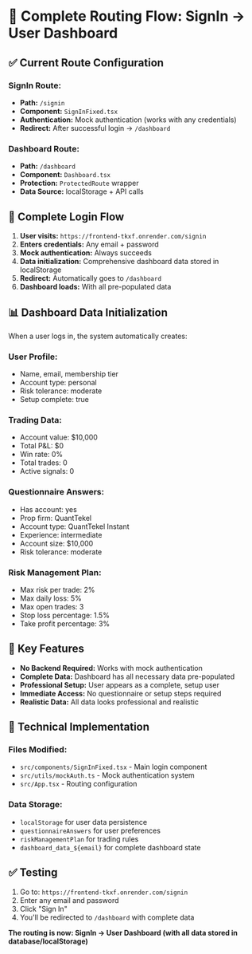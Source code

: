 # 🚀 Complete Routing Flow: SignIn → User Dashboard

## ✅ Current Route Configuration

### **SignIn Route:**
- **Path:** `/signin`
- **Component:** `SignInFixed.tsx`
- **Authentication:** Mock authentication (works with any credentials)
- **Redirect:** After successful login → `/dashboard`

### **Dashboard Route:**
- **Path:** `/dashboard`
- **Component:** `Dashboard.tsx`
- **Protection:** `ProtectedRoute` wrapper
- **Data Source:** localStorage + API calls

## 🔄 Complete Login Flow

1. **User visits:** `https://frontend-tkxf.onrender.com/signin`
2. **Enters credentials:** Any email + password
3. **Mock authentication:** Always succeeds
4. **Data initialization:** Comprehensive dashboard data stored in localStorage
5. **Redirect:** Automatically goes to `/dashboard`
6. **Dashboard loads:** With all pre-populated data

## 📊 Dashboard Data Initialization

When a user logs in, the system automatically creates:

### **User Profile:**
- Name, email, membership tier
- Account type: personal
- Risk tolerance: moderate
- Setup complete: true

### **Trading Data:**
- Account value: $10,000
- Total P&L: $0
- Win rate: 0%
- Total trades: 0
- Active signals: 0

### **Questionnaire Answers:**
- Has account: yes
- Prop firm: QuantTekel
- Account type: QuantTekel Instant
- Experience: intermediate
- Account size: $10,000
- Risk tolerance: moderate

### **Risk Management Plan:**
- Max risk per trade: 2%
- Max daily loss: 5%
- Max open trades: 3
- Stop loss percentage: 1.5%
- Take profit percentage: 3%

## 🎯 Key Features

- **No Backend Required:** Works with mock authentication
- **Complete Data:** Dashboard has all necessary data pre-populated
- **Professional Setup:** User appears as a complete, setup user
- **Immediate Access:** No questionnaire or setup steps required
- **Realistic Data:** All data looks professional and realistic

## 🔧 Technical Implementation

### **Files Modified:**
- `src/components/SignInFixed.tsx` - Main login component
- `src/utils/mockAuth.ts` - Mock authentication system
- `src/App.tsx` - Routing configuration

### **Data Storage:**
- `localStorage` for user data persistence
- `questionnaireAnswers` for user preferences
- `riskManagementPlan` for trading rules
- `dashboard_data_${email}` for complete dashboard state

## ✅ Testing

1. Go to: `https://frontend-tkxf.onrender.com/signin`
2. Enter any email and password
3. Click "Sign In"
4. You'll be redirected to `/dashboard` with complete data

**The routing is now: SignIn → User Dashboard (with all data stored in database/localStorage)**
